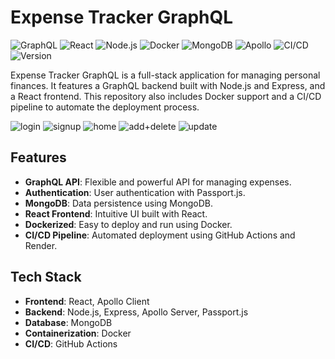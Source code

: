 # Expense Tracker GraphQL
![GraphQL](https://img.shields.io/badge/GraphQL-API-red)
![React](https://img.shields.io/badge/React-Frontend-blue)
![Node.js](https://img.shields.io/badge/Node.js-Backend-green)
![Docker](https://img.shields.io/badge/Docker-Containerization-blue)
![MongoDB](https://img.shields.io/badge/MongoDB-Database-yellowgreen)
![Apollo](https://img.shields.io/badge/Apollo-Client%20%2F%20Server-purple)
![CI/CD](https://img.shields.io/badge/CI%2FCD-GitHub%20Actions-yellow)
![Version](https://img.shields.io/badge/Version-1.0.0-orange)

Expense Tracker GraphQL is a full-stack application for managing personal finances. It features a GraphQL backend built with Node.js and Express, and a React frontend. This repository also includes Docker support and a CI/CD pipeline to automate the deployment process.

![login](https://github.com/user-attachments/assets/d8edc184-b6e7-4b43-9b5a-92f9d07ff179)
![signup](https://github.com/user-attachments/assets/f5abb371-1648-461f-bd4c-8a5bdba165b2)
![home](https://github.com/user-attachments/assets/fd61e029-fdd4-491a-977f-78fb979ffcb5)
![add+delete](https://github.com/user-attachments/assets/d333c118-04ba-4501-bfde-8442b2d177b4)
![update](https://github.com/user-attachments/assets/0615c3e1-7cb7-4d72-b58e-a3fdc26122bd)

## Features

- **GraphQL API**: Flexible and powerful API for managing expenses.
- **Authentication**: User authentication with Passport.js.
- **MongoDB**: Data persistence using MongoDB.
- **React Frontend**: Intuitive UI built with React.
- **Dockerized**: Easy to deploy and run using Docker.
- **CI/CD Pipeline**: Automated deployment using GitHub Actions and Render.

## Tech Stack

- **Frontend**: React, Apollo Client
- **Backend**: Node.js, Express, Apollo Server, Passport.js
- **Database**: MongoDB
- **Containerization**: Docker
- **CI/CD**: GitHub Actions

